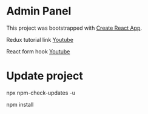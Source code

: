 # Admin Panel

This project was bootstrapped with [Create React App](https://github.com/facebook/create-react-app).

Redux tutorial link [Youtube](https://www.youtube.com/watch?v=CVpUuw9XSjY)

React form hook [Youtube](https://www.youtube.com/watch?v=adRIZPQ9atk)

# Update project

npx npm-check-updates -u

npm install
